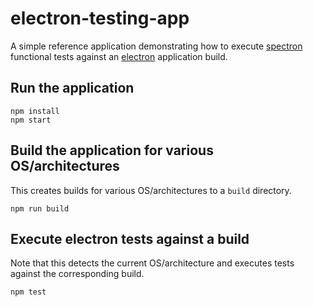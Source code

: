 # electron-testing-app

A simple reference application demonstrating how to execute [spectron](http://electron.atom.io/spectron) functional
tests against an [electron](http://electron.atom.io) application build.

## Run the application

```
npm install
npm start
```

## Build the application for various OS/architectures

This creates builds for various OS/architectures to a `build` directory.

```
npm run build
```

## Execute electron tests against a build

Note that this detects the current OS/architecture and executes tests
against the corresponding build.

```
npm test
```
